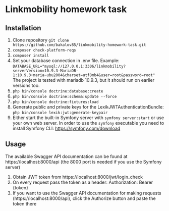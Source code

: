 # Linkmobility homework task

## Installation

1. Clone repository `git clone https://github.com/bakalov85/linkmobility-homework-task.git`
2. `composer check-platform-reqs`
3. `composer install`
4. Set your database connection in .env file. Example:
`DATABASE_URL="mysql://127.0.0.1:3306/linkmobility?serverVersion=10.9.3-MariaDB-1:10.9.3+maria~ubu2004&charset=utf8mb4&user=root&password=root"`
The project is tested with mariadb 10.9.3, but it should run on earlier versions too.
5. `php bin/console doctrine:database:create`
6. `php bin/console doctrine:schema:update --force`
7. `php bin/console doctrine:fixtures:load`
8. Generate public and private keys for the LexikJWTAuthenticationBundle: `php bin/console lexik:jwt:generate-keypair`
9. Either start the built-in Symfony server with `symfony server:start` or use your own web server. In order to use the `symfony` executable you need to install Symfony CLI: https://symfony.com/download

## Usage

The available Swagger API documentation can be found at https://localhost:8000/api (the 8000 port is needed if you use the Symfony server)
1. Obtain JWT token from https://localhost:8000/jwt/login_check
2. On every request pass the token as a header: Authorization: Bearer {token}
3. If you want to use the Swagger API documentation for making requests (https://localhost:8000/api), click the Authorize button and paste the token there

